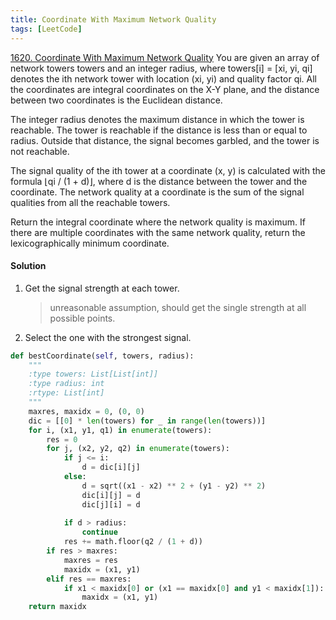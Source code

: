 ```yaml
---
title: Coordinate With Maximum Network Quality
tags: [LeetCode]
---
```


[1620. Coordinate With Maximum Network Quality](https://leetcode.com/problems/coordinate-with-maximum-network-quality/)
You are given an array of network towers towers and an integer radius, where towers[i] = [xi, yi, qi] denotes the ith network tower with location (xi, yi) and quality factor qi. All the coordinates are integral coordinates on the X-Y plane, and the distance between two coordinates is the Euclidean distance.

The integer radius denotes the maximum distance in which the tower is reachable. The tower is reachable if the distance is less than or equal to radius. Outside that distance, the signal becomes garbled, and the tower is not reachable.

The signal quality of the ith tower at a coordinate (x, y) is calculated with the formula ⌊qi / (1 + d)⌋, where d is the distance between the tower and the coordinate. The network quality at a coordinate is the sum of the signal qualities from all the reachable towers.

Return the integral coordinate where the network quality is maximum. If there are multiple coordinates with the same network quality, return the lexicographically minimum coordinate.

#### Solution  
1. Get the signal strength at each tower.
    > unreasonable assumption, should get the single strength at all possible points.
1. Select the one with the strongest signal.
```python
def bestCoordinate(self, towers, radius):
    """
    :type towers: List[List[int]]
    :type radius: int
    :rtype: List[int]
    """
    maxres, maxidx = 0, (0, 0)
    dic = [[0] * len(towers) for _ in range(len(towers))]
    for i, (x1, y1, q1) in enumerate(towers):
        res = 0
        for j, (x2, y2, q2) in enumerate(towers):
            if j <= i:
                d = dic[i][j]
            else:
                d = sqrt((x1 - x2) ** 2 + (y1 - y2) ** 2)
                dic[i][j] = d
                dic[j][i] = d
                
            if d > radius:
                continue
            res += math.floor(q2 / (1 + d))
        if res > maxres:
            maxres = res
            maxidx = (x1, y1)
        elif res == maxres:
            if x1 < maxidx[0] or (x1 == maxidx[0] and y1 < maxidx[1]):
                maxidx = (x1, y1)
    return maxidx
```